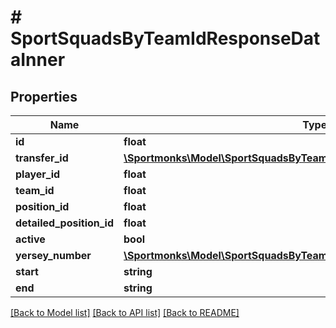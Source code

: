 # # SportSquadsByTeamIdResponseDataInner

## Properties

Name | Type | Description | Notes
------------ | ------------- | ------------- | -------------
**id** | **float** |  | [optional]
**transfer_id** | [**\Sportmonks\Model\SportSquadsByTeamIdResponseDataInnerTransferId**](SportSquadsByTeamIdResponseDataInnerTransferId.md) |  | [optional]
**player_id** | **float** |  | [optional]
**team_id** | **float** |  | [optional]
**position_id** | **float** |  | [optional]
**detailed_position_id** | **float** |  | [optional]
**active** | **bool** |  | [optional]
**yersey_number** | [**\Sportmonks\Model\SportSquadsByTeamIdResponseDataInnerYerseyNumber**](SportSquadsByTeamIdResponseDataInnerYerseyNumber.md) |  | [optional]
**start** | **string** |  | [optional]
**end** | **string** |  | [optional]

[[Back to Model list]](../../README.md#models) [[Back to API list]](../../README.md#endpoints) [[Back to README]](../../README.md)
